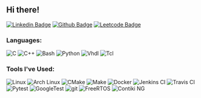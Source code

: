 ## Hi there!

[![Linkedin Badge](https://img.shields.io/badge/-daniel--duclos--cavalcanti-blue?style=flat-square&logo=Linkedin&logoColor=white&link=https://www.linkedin.com/in/daniel-duclos-cavalcanti/)](https://www.linkedin.com/in/daniel-duclos-cavalcanti/)
[![Github Badge](https://img.shields.io/badge/-duclos--cavalcanti-black?style=flat-square&logo=github&logoColor=white&link=https://github.com/duclos-cavalcanti/)](https://github.com/duclos-cavalcanti/)
[![Leetcode Badge](https://img.shields.io/badge/-duclos--cavalcanti-F89F1B?style=flat-square&logo=leetcode&logoColor=white&link=https://leetcode.com/duclos-cavalcanti/)](https://leetcode.com/duclos-cavalcanti/)

### Languages:
<p>
  <img alt="C" src="https://img.shields.io/badge/-C-A8B9CC?style=flat-square&logo=c&logoColor=white" />
  <img alt="C++" src="https://img.shields.io/badge/-Cpp-00599C?style=flat-square&logo=cpp&logoColor=white" />
  <img alt="Bash" src="https://img.shields.io/badge/-Bash-4EAA25?style=flat-square&logo=GNU Bash&logoColor=white" />
  <img alt="Python" src="https://img.shields.io/badge/-Python-3776AB?style=flat-square&logo=Python&logoColor=white" />
  <img alt="Vhdl" src="https://img.shields.io/badge/-VHDL-5c6370?style=flat-square&logo=Arduino&logoColor=white" />
  <img alt="Tcl" src="https://img.shields.io/badge/-Tcl-E01F27?style=flat-square&logo=Xilinx&logoColor=white" />
</p>

### Tools I've Used:

<p>
  <img alt="Linux" src="https://img.shields.io/badge/-Linux-FCC624?style=flat-square&logo=Linux&logoColor=black" />
  <img alt="Arch Linux" src="https://img.shields.io/badge/-Arch Linux-1793D1?style=flat-square&logo=Arch Linux&logoColor=black" />
  <img alt="CMake" src="https://img.shields.io/badge/-CMake-064F8C?style=flat-square&logo=cmake&logoColor=white" />
  <img alt="Make" src="https://img.shields.io/badge/-Makefile-A42E2B?style=flat-square&logo=GNU&logoColor=white" />
  <img alt="Docker" src="https://img.shields.io/badge/-Docker-46a2f1?style=flat-square&logo=docker&logoColor=white" />
  <img alt="Jenkins CI" src="https://img.shields.io/badge/-Jenkins-D24939?style=flat-square&logo=Jenkins&logoColor=white" />
  <img alt="Travis CI" src="https://img.shields.io/badge/-Travis CI-3EAAAF?style=flat-square&logo=travis&logoColor=white" />
  <img alt="Pytest" src="https://img.shields.io/badge/-Pytest-0A9EDC?style=flat-square&logo=Pytest&logoColor=white" />
  <img alt="GoogleTest" src="https://img.shields.io/badge/-GoogleTest-4285F4?style=flat-square&logo=Google&logoColor=white" />
  <img alt="git" src="https://img.shields.io/badge/-Git-F05032?style=flat-square&logo=git&logoColor=white" />
  <img alt="FreeRTOS" src="https://img.shields.io/badge/-FreeRTOS-C01818?style=flat-square&logo=rtos&logoColor=black" />
  <img alt="Contiki NG" src="https://img.shields.io/badge/-Contiki OS-C01818?style=flat-square&logo=contiki&logoColor=black" />
</p>

<!-- ### Github: -->
<!-- [![Github stats](https://github-readme-stats.vercel.app/api?username=duclos-cavalcanti)](https://github.com/duclos-cavalcanti/) -->
<!-- [![Top Langs](https://github-readme-stats.vercel.app/api/top-langs/?username=duclos-cavalcanti&layout=compact)](https://github.com/duclos-cavalcanti/) -->

